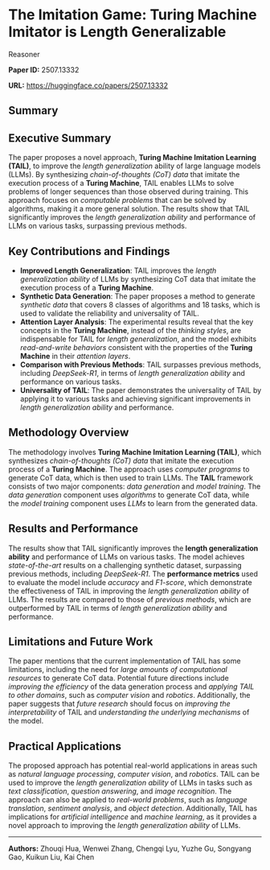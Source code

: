 # The Imitation Game: Turing Machine Imitator is Length Generalizable
  Reasoner

**Paper ID:** 2507.13332

**URL:** https://huggingface.co/papers/2507.13332

## Summary

## Executive Summary
The paper proposes a novel approach, **Turing Machine Imitation Learning (TAIL)**, to improve the *length generalization* ability of large language models (LLMs). By synthesizing *chain-of-thoughts (CoT) data* that imitate the execution process of a **Turing Machine**, TAIL enables LLMs to solve problems of longer sequences than those observed during training. This approach focuses on *computable problems* that can be solved by algorithms, making it a more general solution. The results show that TAIL significantly improves the *length generalization ability* and performance of LLMs on various tasks, surpassing previous methods.

## Key Contributions and Findings
* **Improved Length Generalization**: TAIL improves the *length generalization ability* of LLMs by synthesizing CoT data that imitate the execution process of a **Turing Machine**.
* **Synthetic Data Generation**: The paper proposes a method to generate *synthetic data* that covers 8 classes of algorithms and 18 tasks, which is used to validate the reliability and universality of TAIL.
* **Attention Layer Analysis**: The experimental results reveal that the key concepts in the **Turing Machine**, instead of the *thinking styles*, are indispensable for TAIL for *length generalization*, and the model exhibits *read-and-write behaviors* consistent with the properties of the **Turing Machine** in their *attention layers*.
* **Comparison with Previous Methods**: TAIL surpasses previous methods, including *DeepSeek-R1*, in terms of *length generalization ability* and performance on various tasks.
* **Universality of TAIL**: The paper demonstrates the universality of TAIL by applying it to various tasks and achieving significant improvements in *length generalization ability* and performance.

## Methodology Overview
The methodology involves **Turing Machine Imitation Learning (TAIL)**, which synthesizes *chain-of-thoughts (CoT) data* that imitate the execution process of a **Turing Machine**. The approach uses *computer programs* to generate CoT data, which is then used to train LLMs. The **TAIL** framework consists of two major components: *data generation* and *model training*. The *data generation* component uses *algorithms* to generate CoT data, while the *model training* component uses *LLMs* to learn from the generated data.

## Results and Performance
The results show that TAIL significantly improves the **length generalization ability** and performance of LLMs on various tasks. The model achieves *state-of-the-art* results on a challenging synthetic dataset, surpassing previous methods, including *DeepSeek-R1*. The **performance metrics** used to evaluate the model include *accuracy* and *F1-score*, which demonstrate the effectiveness of TAIL in improving the *length generalization ability* of LLMs. The results are compared to those of *previous methods*, which are outperformed by TAIL in terms of *length generalization ability* and performance.

## Limitations and Future Work
The paper mentions that the current implementation of TAIL has some limitations, including the need for *large amounts of computational resources* to generate CoT data. Potential future directions include *improving the efficiency* of the data generation process and *applying TAIL to other domains*, such as *computer vision* and *robotics*. Additionally, the paper suggests that *future research* should focus on *improving the interpretability* of TAIL and *understanding the underlying mechanisms* of the model.

## Practical Applications
The proposed approach has potential real-world applications in areas such as *natural language processing*, *computer vision*, and *robotics*. TAIL can be used to improve the *length generalization ability* of LLMs in tasks such as *text classification*, *question answering*, and *image recognition*. The approach can also be applied to *real-world problems*, such as *language translation*, *sentiment analysis*, and *object detection*. Additionally, TAIL has implications for *artificial intelligence* and *machine learning*, as it provides a novel approach to improving the *length generalization ability* of LLMs.

---

**Authors:** Zhouqi Hua, Wenwei Zhang, Chengqi Lyu, Yuzhe Gu, Songyang Gao, Kuikun Liu, Kai Chen
